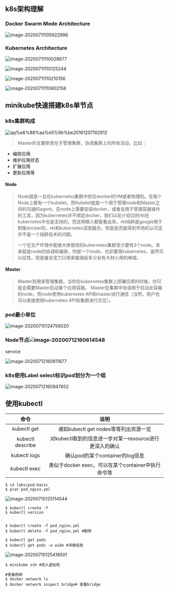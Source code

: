 ## k8s架构理解

### Docker Swarm Mode Architecture

![image-20200711105922996](C:\Users\12605\Desktop\PHP_notes\.img\image-20200711105922996.png)

### Kubernetes Architecture

![image-20200711110028677](C:\Users\12605\Desktop\PHP_notes\.img\image-20200711110028677.png)

![image-20200711110125244](C:\Users\12605\Desktop\PHP_notes\.img\image-20200711110125244.png)

![image-20200711110210156](C:\Users\12605\Desktop\PHP_notes\.img\image-20200711110210156.png)

![image-20200711110902158](C:\Users\12605\Desktop\PHP_notes\.img\image-20200711110902158.png)

## minikube快速搭建k8s单节点

### k8s集群构成

![qq%e6%88%aa%e5%9b%be20161207102912](C:\Users\12605\Desktop\PHP_notes\.img\QQ截图20161207102912.jpg)



> Master的主要职责在于管理集群，协调集群上的所有活动，比如：

- 编排应用
- 维护应用状态
- 扩展应用
- 更新应用等

#### Node

> Node就是一台在kubernetes集群中担任worker的VM或者物理机。在每个Node上都有一个kubelet，而Kubelet就是一个用于管理node和Master之间的沟通的agent。在node上需要安装docker，或者说用于管理容器操作的工具，因为kubernetes并不绑定docker，我们以前介绍过的rkt在kubernetes中也是支持的。而且明眼人都能看出来，rkt纯粹是google用于制衡docker的，rkt和kubernetes深度融合，但是是否能得到市场的认可这并不是一个纯粹技术的问题。
>
> 一个在生产环境中能够大体使用的kubernetes集群至少要有3个node。本来就是node的协调和编排，你就一个node，也非要用kubernetes，虽然可以任性，但是屠龙宝刀只用来裁墙纸多少会有大材小用的唏嘘。

#### Master

> Master则用来管理集群。当你在kubernetes集群上部署应用的时候，你可能会需要Master启动某个应用容器。 Master在集群中协调用于启动此容器的node，而node使用kubernetes API和master进行通信（当然，用户也可以直接使用kubernetes API和集群进行交互）。



### pod最小单位

![image-20200710124756020](C:\Users\12605\Desktop\PHP_notes\.img\image-20200710124756020.png)

### Node节点![image-20200712160614548](C:\Users\12605\Desktop\PHP_notes\.img\image-20200712160614548.png)

service

![image-20200712160811877](C:\Users\12605\Desktop\PHP_notes\.img\image-20200712160811877.png)

### k8s使用Label select标识pod划分为一个组

![image-20200712160947652](C:\Users\12605\Desktop\PHP_notes\.img\image-20200712160947652.png)





## 使用kubectl

|       命令       |                          说明                           |
| :--------------: | :-----------------------------------------------------: |
|   kubectl get    |          诸如kubectl get nodes等等列出资源一览          |
| kubectl describe | 对kubectl取到的信息进一步对某一resource进行更深入的确认 |
|   kubectl logs   |             确认pod的某个container的log信息             |
|   kubectl exec   |   类似于docker exec，可以在某个container中执行命令等    |

```shell
$ cd labs/pod-basic
$ pcat pod_nginx.yml
```

![image-20200710125114544](C:\Users\12605\Desktop\PHP_notes\.img\image-20200710125114544.png)

```shell
$ kubectl create -f 
$ kubectl version


$ kubectl create -f pod_nginx.yml
$ kubectl delete -f pod_nginx.yml #删除

$ kubectl get pods
$ kubectl get pods -o wide #详细信息

```

![image-20200710125418501](C:\Users\12605\Desktop\PHP_notes\.img\image-20200710125418501.png)

```shell
$ minikube ssh #进入虚拟机

#查看网络
$ docker network ls 
$ docker network inspect bridge# 查看bridge
```

